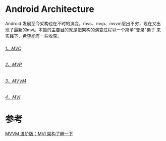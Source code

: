 # Android Architecture

Android 发展至今架构也在不时的演变，mvc、mvp、mvvm层出不穷，现在又出现了最新的mvi。本篇的主要目的就是把架构的演变过程以一个简单"登录"栗子
来实践下，希望能有一些收获。

###### [1、MVC](./mds/mvc.md)

###### [2、MVP](./mds/mvp.md)

###### [3、MVVM](./mds/mvvm.md)

###### [4、MVI](./mds/mvi.md)

# 参考

[MVVM 进阶版：MVI 架构了解一下](https://mp.weixin.qq.com/s/MajwwwoNZy7Wrp8s9mr8EQ)

